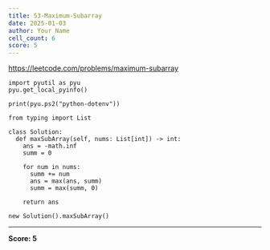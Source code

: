 ```yaml
---
title: 53-Maximum-Subarray
date: 2025-01-03
author: Your Name
cell_count: 6
score: 5
---
```


https://leetcode.com/problems/maximum-subarray


```
import pyutil as pyu
pyu.get_local_pyinfo()
```


```
print(pyu.ps2("python-dotenv"))
```


```
from typing import List
```


```
class Solution:
  def maxSubArray(self, nums: List[int]) -> int:
    ans = -math.inf
    summ = 0

    for num in nums:
      summ += num
      ans = max(ans, summ)
      summ = max(summ, 0)

    return ans
```


```
new Solution().maxSubArray()
```


---
**Score: 5**